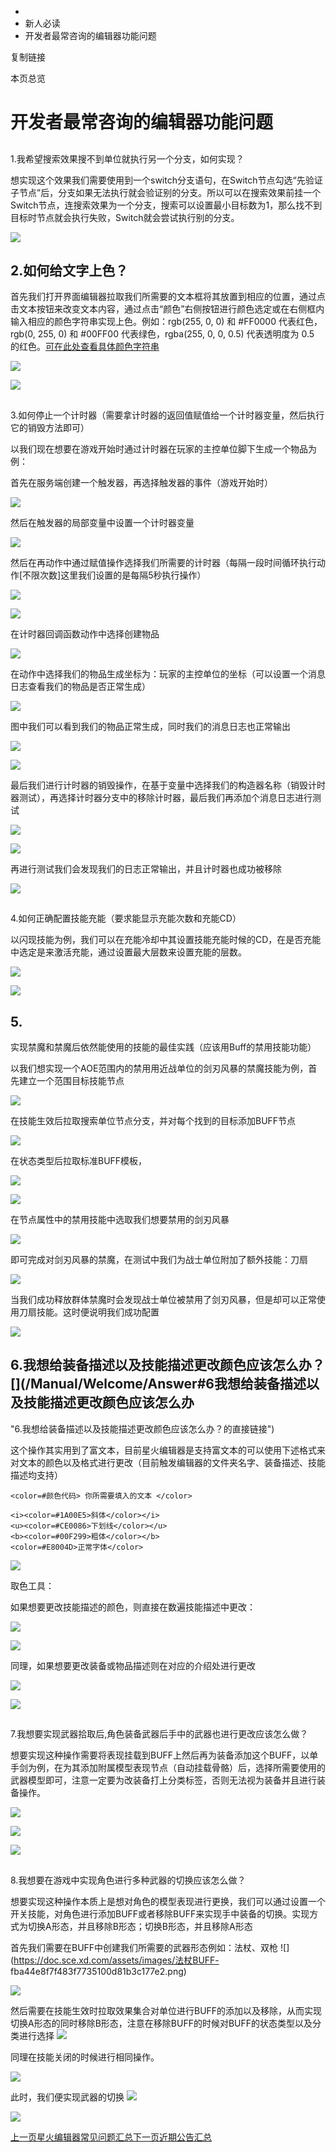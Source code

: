   * [](/)
  * 新人必读
  * 开发者最常咨询的编辑器功能问题

复制链接

本页总览

# 开发者最常咨询的编辑器功能问题

##
1.我希望搜索效果搜不到单位就执行另一个分支，如何实现？[​](/Manual/Welcome/Answer#1我希望搜索效果搜不到单位就执行另一个分支如何实现
"1.我希望搜索效果搜不到单位就执行另一个分支，如何实现？的直接链接")

想实现这个效果我们需要使用到一个switch分支语句，在Switch节点勾选“先验证子节点”后，分支如果无法执行就会验证别的分支。所以可以在搜索效果前挂一个Switch节点，连搜索效果为一个分支，搜索可以设置最小目标数为1，那么找不到目标时节点就会执行失败，Switch就会尝试执行别的分支。

![](https://doc.sce.xd.com/assets/images/效果-3296d21f99fbc89e8cfd411ca6b55453.png)

## 2.如何给文字上色？[​](/Manual/Welcome/Answer#2如何给文字上色 "2.如何给文字上色？的直接链接")

首先我们打开界面编辑器拉取我们所需要的文本框将其放置到相应的位置，通过点击文本按钮来改变文本内容，通过点击“颜色”右侧按钮进行颜色选定或在右侧框内输入相应的颜色字符串实现上色。例如：rgb(255,
0, 0) 和 #FF0000 代表红色，rgb(0, 255, 0) 和 #00FF00 代表绿色，rgba(255, 0, 0, 0.5) 代表透明度为
0.5
的红色。[可在此处查看具体颜色字符串](http://doc.sce.xd.com/%E6%8A%80%E6%9C%AF%E6%96%87%E6%A1%A3/%E5%AE%A2%E6%88%B7%E7%AB%AFLua%20API/%E5%86%85%E7%BD%AE%E6%8E%A7%E4%BB%B6/%E9%A2%9C%E8%89%B2)

![](https://doc.sce.xd.com/assets/images/颜色1-5c0a20b2bb62aeb6c097b7d6d68ce786.jpg)

![](https://doc.sce.xd.com/assets/images/颜色2-384d7f2598fa49b683f5f4a090f7f8c5.jpg)

##
3.如何停止一个计时器（需要拿计时器的返回值赋值给一个计时器变量，然后执行它的销毁方法即可）[​](/Manual/Welcome/Answer#3如何停止一个计时器需要拿计时器的返回值赋值给一个计时器变量然后执行它的销毁方法即可
"3.如何停止一个计时器（需��要拿计时器的返回值赋值给一个计时器变量，然后执行它的销毁方法即可）的直接链接")

以我们现在想要在游戏开始时通过计时器在玩家的主控单位脚下生成一个物品为例：

首先在服务端创建一个触发器，再选择触发器的事件（游戏开始时）

![](https://doc.sce.xd.com/assets/images/计时器1-ea2ccc831acb308df096ff986a21b0a1.jpg)

然后在触发器的局部变量中设置一个计时器变量

![](https://doc.sce.xd.com/assets/images/计时器2-079f562784a39fb4f6ea5fac10efd69c.jpg)

然后在再动作中通过赋值操作选择我们所需要的计时器（每隔一段时间循环执行动作[不限次数]这里我们设置的是每隔5秒执行操作）

![](https://doc.sce.xd.com/assets/images/计时器3-54d62556228f39abc15f5f4e63c54332.jpg)

![](https://doc.sce.xd.com/assets/images/计时器4-8a9074a87ae930c42f9ff0d5749db388.jpg)

在计时器回调函数动作中选择创建物品

![](https://doc.sce.xd.com/assets/images/计时器5-3c337c492e9e759fb57ae29c37fb8039.jpg)

在动作中选择我们的物品生成坐标为：玩家的主控单位的坐标（可以设置一个消息日志查看我们的物品是否正常生成）

![](https://doc.sce.xd.com/assets/images/计时器6-5bcb9b8bbbee3994761ce4178185f7ce.jpg)

图中我们可以看到我们的物品正常生成，同时我们的消息日志也正常输出

![](https://doc.sce.xd.com/assets/images/计时器7-572f4f0c29733624cf2005b284777777.jpg)

![](https://doc.sce.xd.com/assets/images/计时器8-233fb971ab5e77988fc05920529ca043.jpg)

最后我们进行计时器的销毁操作，在基于变量中选择我们的构造器名称（销毁计时器测试），再选择计时器分支中的移除计时器，最后我们再添加个消息日志进行测试

![](https://doc.sce.xd.com/assets/images/计时器9-df3e0e3723b402cda23b73f17634d70f.jpg)

![](https://doc.sce.xd.com/assets/images/计时器10-1205bce5790e40b9cf4c9620376d38fc.jpg)

再进行测试我们会发现我们的日志正常输出，并且计时器也成功被移除

![](https://doc.sce.xd.com/assets/images/计时器11-adc692fd8af812347595a3f1e145e963.jpg)

##
4.如何正确配置技能充能（要求能显示充能次数和充能CD）[​](/Manual/Welcome/Answer#4如何正确配置技能充能要求能显示充能次数和充能cd
"4.如何正确配置技能充能（要求能显示充能次数和充能CD）的直接链接")

以闪现技能为例，我们可以在充能冷却中其设置技能充能时候的CD，在是否充能中选定是来激活充能，通过设置最大层数来设置充能的层数。

![](https://doc.sce.xd.com/assets/images/充能1-762d611dc23874b680891ed338a39638.jpg)

![](https://doc.sce.xd.com/assets/images/充能2-91ffb1fee245364bbf6114c751f76ab1.jpg)

## 5\.
实现禁魔和禁魔后依然能使用的技能的最佳实践（应该用Buff的禁用技能功能）[​](/Manual/Welcome/Answer#5-实现禁魔和禁魔后依然能使用的技能的最佳实践应该用buff的禁用技能功能
"5. 实现禁魔和禁魔后依然能使用的技能的最佳实践（应该用Buff的禁用技能功能）的直接链接")

以我们想实现一个AOE范围内的禁用用近战单位的剑刃风暴的禁魔技能为例，首先建立一个范围目标技能节点

![](https://doc.sce.xd.com/assets/images/禁魔1-62a548ad10f60ce6d6268c1bf8c3d4bc.jpg)

在技能生效后拉取搜索单位节点分支，并对每个找到的目标添加BUFF节点

![](https://doc.sce.xd.com/assets/images/禁魔2-8f9073b82c6c684d39306e24a5e3404f.jpg)

在状态类型后拉取标准BUFF模板，

![](https://doc.sce.xd.com/assets/images/禁魔3-c36b3893a2f4c5e71795ec1036431fde.jpg)

![](https://doc.sce.xd.com/assets/images/禁魔4-6a05a3927817c56922eaeb296e0a3e2a.jpg)

在节点属性中的禁用技能中选取我们想要禁用的剑刃风暴

![](https://doc.sce.xd.com/assets/images/禁魔5-f9504c0065f62361d6de3f5da3fba86f.jpg)

即可完成对剑刃风暴的禁魔，在测试中我们为战士单位附加了额外技能：刀扇

![](https://doc.sce.xd.com/assets/images/禁魔6-a7579cfb586bbca4c02f029a071cc107.jpg)

当我们成功释放群体禁魔时会发现战士单位被禁用了剑刃风暴，但是却可以正常使用刀扇技能。这时便说明我们成功配置

![](https://doc.sce.xd.com/assets/images/禁魔7-f675666e45c71465e67d4905bf3a009b.jpg)

## 6.我想给装备描述以及技能描述更改颜色应该怎么办？[​](/Manual/Welcome/Answer#6我想给装备描述以及技能描述更改颜色应该怎么办
"6.我想给装备描述以及技能描述更改颜色应该怎么办？的直接链接")

这个操作其实用到了富文本，目前星火编辑器是支持富文本的可以使用下述格式来对文本的颜色以及格式进行更改（目前触发编辑器的文件夹名字、装备描述、技能描述均支持）

`<color=#颜色代码> 你所需要填入的文本 </color>`

    
    
    <i><color=#1A00E5>斜体</color></i>  
    <u><color=#CE0086>下划线</color></u>  
    <b><color=#00F299>粗体</color></b>  
    <color=#E8004D>正常字体</color>  
    

![](https://doc.sce.xd.com/assets/images/富文本01-869fccbb84a7eecc587020b1e8cbf47d.png)

取色工具：

如果想要更改技能描述的颜色，则直接在数遍技能描述中更改：

![](https://doc.sce.xd.com/assets/images/技能描述更改富文本-3537413acb53dbaef2388ac7f86a393a.png)

![](https://doc.sce.xd.com/assets/images/技能描述富文本实现-5e47081bd62455ca5b75bc14211262d6.png)

同理，如果想要更改装备或物品描述则在对应的介绍处进行更改

![](https://doc.sce.xd.com/assets/images/更改装备描述富文本-7afb8fe7f41f33eef8256d56e8f32774.png)

![](https://doc.sce.xd.com/assets/images/装备描述富文本成功实现-b364f4bba64ff5f8b94e976b45d099f7.png)

##
7.我想要实现武器拾取后,角色装备武器后手中的武器也进行更改应该怎么做？[​](/Manual/Welcome/Answer#7我想要实现武器拾取后角色装备武器后手中的武器也进行更改应该怎么做
"7.我想要实现武器拾取后,角色装备武器后手中的武器也进行更改应该怎么做？的直接链接")

想要实现这种操作需要将表现挂载到BUFF上然后再为装备添加这个BUFF，以单手剑为例，在为其添加附属模型表现节点（自动挂载骨骼）后，选择所需要使用的武器模型即可，注意一定要为改装备打上分类标签，否则无法视为装备并且进行装备操作。

![](https://doc.sce.xd.com/assets/images/动态更改手中武器模型-96eb395b37b8a2b5995eb989b0df2f71.png)

![](https://doc.sce.xd.com/assets/images/成功装备-7039e3e5cdabb4fa29c2967ecdd17d7b.png)

![](https://doc.sce.xd.com/assets/images/成功卸下-1522944c3f68a952232c65ae160a5313.png)

##
8.我想要在游戏中实现角色进行多种武器的切换应该怎么做？[​](/Manual/Welcome/Answer#8我想要在游戏中实现角色进行多种武器的切换应该怎么做
"8.我想要在游戏中实现角色进行多种武器的切换应该怎么做？的直接链接")

想要实现这种操作本质上是想对角色的模型表现进行更换，我们可以通过设置一个开关技能，对角色进行添加BUFF或者移除BUFF来实现手中装备的切换。实现方式为切换A形态，并且移除B形态；切换B形态，并且移除A形态

首先我们需要在BUFF中创建我们所需要的武器形态例如：法杖、双枪 ![](https://doc.sce.xd.com/assets/images/法杖BUFF-
fba44e8f7f483f7735100d81b3c177e2.png)

![](https://doc.sce.xd.com/assets/images/双枪BUFF-e516bfcfe83ceaf2e60e35219e265eeb.png)

然后需要在技能生效时拉取效果集合对单位进行BUFF的添加以及移除，从而实现切换A形态的同时移除B形态，注意在移除BUFF的时候对BUFF的状态类型以及分类进行选择
![](https://doc.sce.xd.com/assets/images/开启技能-f707040b75bcb03ab61007c32da12c05.png)

同理在技能关闭的时候进行相同操作。

![](https://doc.sce.xd.com/assets/images/关闭技能-4afca9551f5b44fb06a3a7afd685d227.png)

此时，我们便实现武器的切换 ![](https://doc.sce.xd.com/assets/images/成功切换法杖-8c9eec9e43bd7eda5be43ec0335f09ff.png)

![](https://doc.sce.xd.com/assets/images/成功切换双枪-f39a4d501e228e73a36cae0b9867ab04.png)

[上一页星火编辑器常见问题汇总](/Manual/Welcome/QuestionsAboutEditor)[下一页近期公告汇总](/Manual/Welcome/Announcement)


